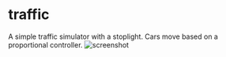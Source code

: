 traffic
=======

A simple traffic simulator with a stoplight.
Cars move based on a proportional controller.
![screenshot](https://raw.github.com/ben-eysenbach/traffic/master/screenshot.png)
